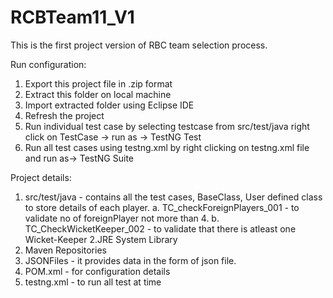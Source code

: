 # RCBTeam11_V1
This is the first project version of RBC team selection process.

Run configuration:
1. Export this project file in .zip format
2. Extract this folder on local machine
3. Import extracted folder using Eclipse IDE
4. Refresh the project
5. Run individual test case by selecting testcase from src/test/java right click on TestCase -> run as -> TestNG Test
6. Run all test cases using testng.xml by right clicking on testng.xml file and run as-> TestNG Suite

Project details:
1. src/test/java - contains all the test cases, BaseClass, User defined class to store details of each player.
  a. TC_checkForeignPlayers_001 - to validate no of foreignPlayer not more than 4.
  b. TC_CheckWicketKeeper_002 - to validate that there is atleast one Wicket-Keeper
2.JRE System Library
3. Maven Repositories
4. JSONFiles - it provides data in the form of json file.
5. POM.xml - for configuration details
6. testng.xml - to run all test at time
